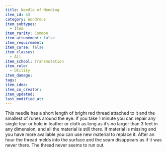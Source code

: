 ```yaml
---
title: Needle of Mending
item_id: 43
category: Wondrous
item_subtypes:
  - Item
item_rarity: Common
item_attunement: false
item_requirement:
item_curse: false
item_classes:
  - All
item_school: Transmutation
item_role:
  - Utility
item_damage:
tags:
item_idea:
item_co_creator:
item_updated:
last_modified_at:
---
```


This needle has a short length of bright red thread attached to it and the smallest of runes around the eye. If you take 1 minute you can repair any single tear or hole in leather or cloth as long as it’s no larger than 3 feet in any dimension, and all the material is still there. If material is missing and you have more available you can use new material to replace it. After an hour the thread melds into the surface and the seam disappears as if it was never there. The thread never seems to run out.
